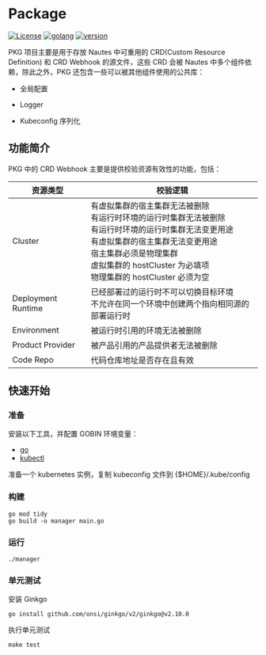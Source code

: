 # Package
[![License](https://img.shields.io/badge/License-Apache%202.0-blue.svg)](https://opensource.org/licenses/Apache-2.0)
[![golang](https://img.shields.io/badge/golang-v1.20.0-brightgreen)](https://go.dev/doc/install)
[![version](https://img.shields.io/badge/version-v0.3.6-green)]()

PKG 项目主要是用于存放 Nautes 中可重用的 CRD(Custom Resource Definition) 和 CRD Webhook 的源文件，这些 CRD 会被 Nautes 中多个组件依赖，除此之外，PKG 还包含一些可以被其他组件使用的公共库：

- 全局配置

- Logger

- Kubeconfig 序列化

## 功能简介

PKG 中的 CRD Webhook 主要是提供校验资源有效性的功能，包括：

| 资源类型 | 校验逻辑 |
| --- | ---|
| Cluster | 有虚拟集群的宿主集群无法被删除<br>有运行时环境的运行时集群无法被删除<br>有运行时环境的运行时集群无法变更用途<br>有虚拟集群的宿主集群无法变更用途<br>宿主集群必须是物理集群<br>虚拟集群的 hostCluster 为必填项<br>物理集群的 hostCluster 必须为空 |
| Deployment Runtime | 已经部署过的运行时不可以切换目标环境<br>不允许在同一个环境中创建两个指向相同源的部署运行时 |
| Environment | 被运行时引用的环境无法被删除 |
| Product Provider | 被产品引用的产品提供者无法被删除 |
| Code Repo | 代码仓库地址是否存在且有效 |

## 快速开始

### 准备

安装以下工具，并配置 GOBIN 环境变量：

- [go](https://golang.org/dl/)
- [kubectl](https://kubernetes.io/docs/tasks/tools/)

准备一个 kubernetes 实例，复制 kubeconfig 文件到 {$HOME}/.kube/config

### 构建

```shell
go mod tidy
go build -o manager main.go
```

### 运行

```shell
./manager
```

### 单元测试

安装 Ginkgo

```shell
go install github.com/onsi/ginkgo/v2/ginkgo@v2.10.0
```

执行单元测试

```shell
make test
```
